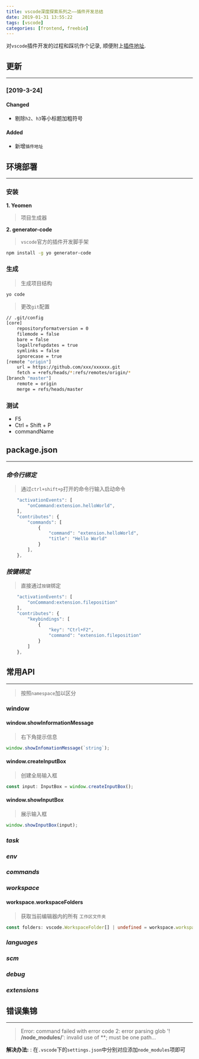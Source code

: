 ```yaml
---
title: vscode深度探索系列之——插件开发总结
date: 2019-01-31 13:55:22
tags: [vscode]
categories: [frontend, freebie]
---
```


对`vscode`插件开发的过程和踩坑作个记录, 顺便附上[插件地址](https://github.com/ddzy/file-positioning).


<!-- more -->


## 更新

------

### [2019-3-24]

#### Changed

- 剔除`h2`、`h3`等小标题加粗符号

#### Added

- 新增`插件地址`

## 环境部署

------

### 安装

**1. Yeomen**

> 项目生成器

**2. generator-code**

> `vscode`官方的插件开发脚手架

```bash
npm install -g yo generator-code
```

### 生成

> 生成项目结构

```bash
yo code
```

> 更改`git`配置

```bash
// .git/config
[core]
	repositoryformatversion = 0
	filemode = false
	bare = false
	logallrefupdates = true
	symlinks = false
	ignorecase = true
[remote "origin"]
	url = https://github.com/xxx/xxxxxx.git
	fetch = +refs/heads/*:refs/remotes/origin/*
[branch "master"]
	remote = origin
	merge = refs/heads/master
```

### 测试

- F5
- Ctrl + Shift + P
- commandName

## package.json

------

### *命令行绑定*

> 通过`ctrl+shift+p`打开的命令行输入启动命令

```ts
	"activationEvents": [
		"onCommand:extension.helloWorld",
	],
	"contributes": {
		"commands": [
			{
				"command": "extension.helloWorld",
				"title": "Hello World"
			}
		],
	},
```

### ***按键绑定***

> 直接通过`按键`绑定

```ts
	"activationEvents": [
		"onCommand:extension.fileposition"
	],
	"contributes": {
		"keybindings": [
			{
				"key": "Ctrl+F2",
				"command": "extension.fileposition"
			}
		]
	},
```

## 常用API

------

> 按照`namespace`加以区分

### window

#### window.showInformationMessage

> 右下角提示信息

```ts
window.showInfomationMessage(`string`);
```

#### window.createInputBox

> 创建全局输入框

```ts
const input: InputBox = window.createInputBox();
```

#### window.showInputBox

> 展示输入框

```ts
window.showInputBox(input);
```

### *task*

### *env*

### *commands*

### *workspace*

#### workspace.workspaceFolders

> 获取当前编辑器内的所有 `工作区文件夹`

```ts
const folders: vscode.WorkspaceFolder[] | undefined = workspace.workspaceFolders;
```

### *languages*

### *scm*

### *debug*

### *extensions*

## 错误集锦

------

> Error: command failed with error code 2: error parsing glob '!**​/node_modules/**': invalid use of **; must be one path...

**解决办法:** : 在`.vscode`下的`settings.json`中分别对应添加`node_modules`项即可